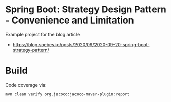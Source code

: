 <!---
 Licensed to the Apache Software Foundation (ASF) under one or more
 contributor license agreements.  See the NOTICE file distributed with
 this work for additional information regarding copyright ownership.
 The ASF licenses this file to You under the Apache License, Version 2.0
 (the "License"); you may not use this file except in compliance with
 the License.  You may obtain a copy of the License at

      http://www.apache.org/licenses/LICENSE-2.0

 Unless required by applicable law or agreed to in writing, software
 distributed under the License is distributed on an "AS IS" BASIS,
 WITHOUT WARRANTIES OR CONDITIONS OF ANY KIND, either express or implied.
 See the License for the specific language governing permissions and
 limitations under the License.
-->
# Spring Boot: Strategy Design Pattern - Convenience and Limitation

Example project for the blog article

 * https://blog.soebes.io/posts/2020/09/2020-09-20-spring-boot-strategy-pattern/

# Build

Code coverage via:
```bash
mvn clean verify org.jacoco:jacoco-maven-plugin:report
```
